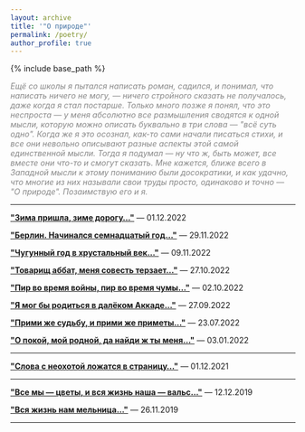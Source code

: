```yaml
---
layout: archive
title: '"О природе"'
permalink: /poetry/
author_profile: true
---
```


{% include base_path %}

<p style="color:#888888;"><i>Ещё со школы я пытался написать роман, садился, и понимал, что написать ничего не могу, — ничего 
стройного сказать не получалось, даже когда я стал постарше. Только много позже я понял, что это неспроста — 
у меня абсолютно все размышления сводятся к одной мысли, которую можно описать буквально в три слова — "всё суть одно". 
Когда же я это осознал, как-то сами начали писаться стихи, и все они невольно описывают разные аспекты этой самой 
единственной мысли. Тогда я подумал — ну что ж, быть может, все вместе они что-то и смогут сказать. Мне кажется, ближе
всего в Западной мысли к этому пониманию были досократики, и как удачно, что многие из них называли свои труды просто,
одинаково и точно — "О природе". Позаимствую его и я.</i></p>

<hr color="#888888" size="4" noshade>

<b><a href="https://areyde.com/poetry/2022-12-01">"Зима пришла, зиме дорогу…"</a></b> — 01.12.2022

<b><a href="https://areyde.com/poetry/2022-11-29">"Берлин. Начинался семнадцатый год…"</a></b> — 29.11.2022

<b><a href="https://areyde.com/poetry/2022-11-09">"Чугунный год в хрустальный век…"</a></b> — 09.11.2022 

<b><a href="https://areyde.com/poetry/2022-10-27">"Товарищ аббат, меня совесть терзает…"</a></b>  — 27.10.2022

<b><a href="https://areyde.com/poetry/2022-10-02">"Пир во время войны, пир во время чумы…"</a></b>  — 02.10.2022

<b><a href="https://areyde.com/poetry/2022-09-27">"Я мог бы родиться в далёком Аккаде…"</a></b>  — 27.09.2022

<b><a href="https://areyde.com/poetry/2022-07-23">"Прими же судьбу, и прими же приметы…"</a></b> — 23.07.2022

<b><a href="https://areyde.com/poetry/2022-01-03">"О покой, мой родной, да найди ж ты меня…"</a></b> — 03.01.2022

<hr color="#888888" size="4" noshade>

<b><a href="https://areyde.com/poetry/2021-12-01">"Слова с неохотой ложатся в страницу…"</a></b> — 01.12.2021

<hr color="#888888" size="4" noshade>

<b><a href="https://areyde.com/poetry/2019-12-12">"Все мы — цветы, и вся жизнь наша — вальс…"</a></b> — 12.12.2019

<b><a href="https://areyde.com/poetry/2019-11-26">"Вся жизнь нам мельница…"</a></b> — 26.11.2019

<hr color="#888888" size="4" noshade>

[comment]: <> (<b>ⓘ</b> <span style="color:#888888;"><i>Изредка, я не выкладываю отдельные стихи в публичный доступ. Обычно это вызвано какими-то моральными причинами. )

[comment]: <> (Если вы напишете мне, я с радостью их вам пришлю!</i></span>)